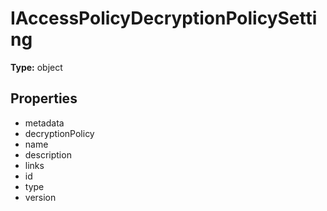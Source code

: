 # IAccessPolicyDecryptionPolicySetting


**Type:** object

## Properties
* metadata
* decryptionPolicy
* name
* description
* links
* id
* type
* version
